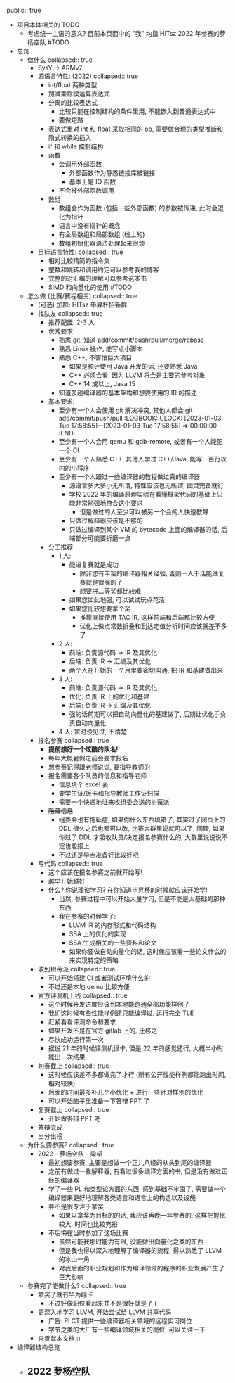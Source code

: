 public:: true

- 项目本体相关的 TODO
	- 考虑统一主语的意义? 目前本页面中的 "我" 均指 HITsz 2022 年参赛的萝杨空队 #TODO
- 总览
	- 做什么
	  collapsed:: true
		- SysY -> ARMv7
		- 源语言特性: (2022)
		  collapsed:: true
			- int/float 两种类型
			- 加减乘除模运算表达式
			- 分离的比较表达式
				- 比较只能在控制结构的条件里用, 不能嵌入到普通表达式中
				- 要做短路
			- 表达式里对 int 和 float 采取相同的 op, 需要做合理的类型推断和隐式转换的插入
			- if 和 while 控制结构
			- 函数
				- 会调用外部函数
					- 外部函数作为静态链接库被链接
					- 基本上是 IO 函数
				- 不会被外部函数调用
			- 数组
				- 数组会作为函数 (包括一些外部函数) 的参数被传递, 此时会退化为指针
				- 语言中没有指针的概念
				- 有全局数组和局部数组 (栈上的)
				- 数组初始化器语法处理起来很烦
		- 目标语言特性:
		  collapsed:: true
			- 相对比较精简的指令集
			- 整数和跳转和调用约定可以参考我的博客
			- 完整的对汇编的理解可以参考这本书
			- SIMD 和向量化的使用 #TODO
	- 怎么做 (比赛/赛程相关)
	  collapsed:: true
		- (可选) 加群: HITsz 毕昇杯招新群
		- 找队友
		  collapsed:: true
			- 推荐配置: 2-3 人
			- 优秀要求:
				- 熟悉 git, 知道 add/commit/push/pull/merge/rebase
				- 熟悉 Linux 操作, 能写点小脚本
				- 熟悉 C++, 不害怕巨大项目
					- 如果是预计使用 Java 开发的话, 还要熟悉 Java
					- C++ 必须会看, 因为 LLVM 将会是主要的参考对象
					- C++ 14 或以上, Java 15
				- 知道多趟编译器的基本架构和想要使用的 IR 的描述
			- 基本要求:
				- 至少有一个人会使用 git 解决冲突, 其他人都会 git add/commit/push/pull
				  :LOGBOOK:
				  CLOCK: [2023-01-03 Tue 17:58:55]--[2023-01-03 Tue 17:58:55] =>  00:00:00
				  :END:
				- 至少有一个人会用 qemu 和 gdb-remote, 或者有一个人能配一个 CI
				- 至少有一个人熟悉 C++, 其他人学过 C++/Java, 能写一百行以内的小程序
				- 至少有一个人跟过一些编译器的教程做过真的编译器
					- 源语言多大多小无所谓, 特性应该也无所谓, 图灵完备就行
					- 学校 2022 年的编译原理实验在看懂框架代码的基础上只能非常勉强地符合这个要求
						- 但是做过的人至少可以被另一个会的人快速教导
					- 只做过解释器应该是不够的
					- 只做过编译到某个 VM 的 bytecode 上面的编译器的话, 后端部分可能要折磨一点
			- 分工推荐:
				- 1 人:
					- 能进复赛就是成功
						- 除非您有丰富的编译器相关经验, 否则一人干活能进复赛就是很强的了
						- 想要拼二等奖都比较难
					- 如果您如此地强, 可以试试玩点花活
					- 如果您比较想要拿个奖
						- 推荐直接使用 TAC IR, 这样前端和后端都比较方便
						- 优化上做点常数折叠和到达定值分析时间应该就差不多了
				- 2 人:
					- 前端: 负责源代码 -> IR 及其优化
					- 后端: 负责 IR -> 汇编及其优化
					- 两个人在开始的一个月里要密切沟通, 把 IR 和基建做出来
				- 3 人:
					- 前端: 负责源代码 -> IR 及其优化
					- 优化: 负责 IR 上的优化和基建
					- 后端: 负责 IR -> 汇编及其优化
					- 强的话前期可以把自动向量化的基建做了, 后期让优化手负责自动向量化
				- 4 人: 暂时没见过, 不清楚
		- 报名参赛
		  collapsed:: true
			- **提前想好一个炫酷的队名!**
			- 每年大概暑假之前会要求报名
			- 想参赛记得跟老师说说, 要指导教师的
			- 报名需要各个队员的信息和指导老师
				- 信息填个 excel 表
				- 要学生证/饭卡和指导教师工作证扫描
				- 需要一个快递地址来收组委会送的树莓派
			- ~~隐藏信息~~
				- 组委会也有拖延症, 如果你什么东西填错了, 其实过了网页上的 DDL 很久之后也都可以改, 比赛大群里说就可以了; 同理, 如果你过了 DDL 才吸收队员/决定报名参赛什么的, 大群里说说说不定也能报上
				- 不过还是早点准备好比较好吧
		- 写代码
		  collapsed:: true
			- 这个应该在报名参赛之前就开始写!
			- 越早开始越好
			- 什么? 你说理论学习? 在你知道毕昇杯的时候就应该开始学!
				- 当然, 参赛过程中可以开始大量学习, 但是不能是太基础的那种东西
				- 我在参赛的时候学了:
					- LLVM IR 的内存形式和代码结构
					- SSA 上的优化的实现
					- SSA 生成相关的一些资料和论文
					- 如果你要做自动向量化的话, 这时候应该看一些论文什么的来实现特定的策略
		- 收到树莓派
		  collapsed:: true
			- 可以开始搭建 CI 或者测试环境什么的
			- 不过还是本地 qemu 比较方便
		- 官方评测机上线
		  collapsed:: true
			- 这个时候开发进度应该到本地能跑通全部功能样例了
			- 我们这时候有些性能样例还只能编译过, 运行完全 TLE
			- 赶紧看看评测命令和要求
			- 如果开发不是在官方 gitlab 上的, 迁移之
			- 尽快成功运行第一次
			- 据说 21 年的时候评测机很卡, 但是 22 年的感觉还行, 大概半小时能出一次结果
		- 初赛截止
		  collapsed:: true
			- 这时候应该差不多都做完了才行 (所有公开性能样例都能跑出时间, 相对较快)
			- 后面的时间最多补几个小优化 + 进行一些针对样例的优化
			- 可以开始脑子里准备一下答辩 PPT 了
		- 复赛截止
		  collapsed:: true
			- 开始做答辩 PPT 吧
		- 答辩完成
		- 出分出榜
	- 为什么要参赛?
	  collapsed:: true
		- 2022 - 萝杨空队 - 梁韬
			- 最初想要参赛, 主要是想做一个正儿八经的从头到尾的编译器
			- 之前有做过一些解释器, 有看过很多编译方面的书, 但是没有做过正经的编译器
			- 学了一些 PL 和类型论方面的东西, 感到基础不牢固了, 需要做一个编译器来更好地理解各类语言和语言上的构造以及设施
			- 并不是很专注于拿奖
				- 如果以拿奖为目标的的话, 我应该再晚一年参赛的, 这样把握比较大, 时间也比较充裕
			- 不后悔在当时参加了这场比赛
				- 虽然可能我那时能力有限, 没能做出向量化之类的东西
				- 但是我也得以深入地理解了编译器的流程, 得以熟悉了 LLVM 的冰山一角
				- 对我后面的职业规划和作为编译领域的程序的职业发展产生了巨大影响
	- 参赛完了能做什么?
	  collapsed:: true
		- 拿奖了就有华为绿卡
			- 不过好像职位看起来并不是很好就是了 (
		- 更深入地学习 LLVM, 开始尝试给 LLVM 共享代码
			- 广告: PLCT 提供一些编译器相关领域的远程实习岗位
			- 字节之类的大厂有一些编译领域相关的岗位, 可以关注一下
		- 来贡献本文档 :)
- 编译器结构总览
	- 2022 萝杨空队
		-